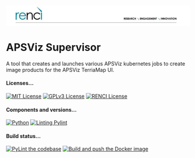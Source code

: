 <!--
SPDX-FileCopyrightText: 2022 Renaissance Computing Institute. All rights reserved.
SPDX-FileCopyrightText: 2023 Renaissance Computing Institute. All rights reserved.

SPDX-License-Identifier: GPL-3.0-or-later
SPDX-License-Identifier: LicenseRef-RENCI
SPDX-License-Identifier: MIT
-->
![image not found](renci-logo.png "RENCI")

# APSViz Supervisor
A tool that creates and launches various APSViz kubernetes jobs to create image products for the APSViz TerriaMap UI.

#### Licenses...
[![MIT License](https://img.shields.io/badge/License-MIT-orange.svg)](https://github.com/RENCI/APSVIZ-Supervisor/blob/master/LICENSE)
[![GPLv3 License](https://img.shields.io/badge/License-GPL%20v3-yellow.svg)](https://opensource.org/licenses/)
[![RENCI License](https://img.shields.io/badge/License-RENCI-blue.svg)](https://renci.org/)
#### Components and versions...
[![Python](https://img.shields.io/badge/Python-3.11.3-orange)](https://github.com/python/cpython)
[![Linting Pylint](https://img.shields.io/badge/Pylint-%202.17.4-yellow)](https://github.com/PyCQA/pylint)
#### Build status...
[![PyLint the codebase](https://github.com/RENCI/APSVIZ-Supervisor/actions/workflows/pylint.yml/badge.svg)](https://github.com/RENCI/APSVIZ-Supervisor/actions/workflows/pylint.yml)
[![Build and push the Docker image](https://github.com/RENCI/APSVIZ-Supervisor/actions/workflows/image-push.yml/badge.svg)](https://github.com/RENCI/APSVIZ-Supervisor/actions/workflows/image-push.yml)
